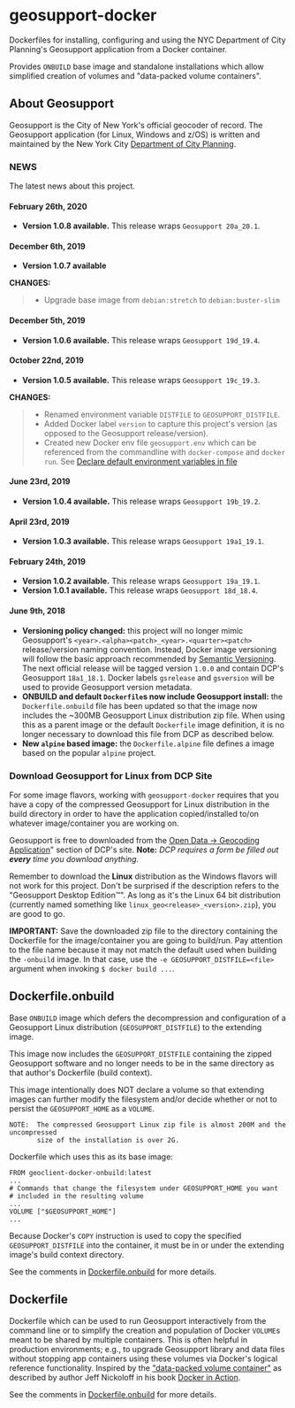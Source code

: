 # geosupport-docker

Dockerfiles for installing, configuring and using the NYC Department of City Planning's Geosupport application from a Docker container.

Provides `ONBUILD` base image and standalone installations which allow simplified creation of volumes and "data-packed volume containers".

## About Geosupport

Geosupport is the City of New York's official geocoder of record. The Geosupport application (for Linux, Windows and z/OS) is written and maintained by the New York City [Department of City Planning](http://www1.nyc.gov/site/planning/index.page).

### NEWS

The latest news about this project.

#### February 26th, 2020
* **Version 1.0.8 available.** This release wraps `Geosupport 20a_20.1`.

#### December 6th, 2019
* **Version 1.0.7 available**

**CHANGES:**

> * Upgrade base image from `debian:stretch` to `debian:buster-slim`

#### December 5th, 2019
* **Version 1.0.6 available.** This release wraps `Geosupport 19d_19.4`.

#### October 22nd, 2019
* **Version 1.0.5 available.** This release wraps `Geosupport 19c_19.3`.

**CHANGES:**

> * Renamed environment variable `DISTFILE` to `GEOSUPPORT_DISTFILE`.
> * Added Docker label `version` to capture this project's version (as opposed to the Geosupport release/version).
> * Created new Docker env file `geosupport.env` which can be referenced from the commandline with `docker-compose` and `docker run`. See [Declare default environment variables in file](https://docs.docker.com/compose/env-file/)

#### June 23rd, 2019
* **Version 1.0.4 available.** This release wraps `Geosupport 19b_19.2`.

#### April 23rd, 2019
* **Version 1.0.3 available.** This release wraps `Geosupport 19a1_19.1`.

#### February 24th, 2019
* **Version 1.0.2 available.** This release wraps `Geosupport 19a_19.1`.
* **Version 1.0.1 available.** This release wraps `Geosupport 18d_18.4`.

#### June 9th, 2018

* **Versioning policy changed:** this project will no longer mimic Geosupport's `<year>.<alpha><patch>_<year>.<quarter><patch>` release/version naming convention. Instead, Docker image versioning will follow the basic approach recommended by [Semantic Versioning](https://semver.org/). The next official release will be tagged version `1.0.0` and contain DCP's Geosupport `18a1_18.1`. Docker labels `gsrelease` and `gsversion` will be used to provide Geosupport version metadata.
* **ONBUILD and default `Dockerfile`s now include Geosupport install:** the `Dockerfile.onbuild` file has been updated so that the image now includes the ~300MB Geosupport Linux distribution zip file. When using this as a parent image or the default `Dockerfile` image definition, it is no longer necessary to download this file from DCP as described below.
* **New `alpine` based image:** the `Dockerfile.alpine` file defines a image based on the popular `alpine` project.

### Download Geosupport for Linux from DCP Site

For some image flavors, working with `geosupport-docker` requires that you have a copy of the compressed Geosupport for Linux distribution in the build directory in order to have the application copied/installed to/on whatever image/container you are working on.

Geosupport is free to downloaded from the [Open Data -> Geocoding Application](http://www1.nyc.gov/site/planning/data-maps/open-data.page#geocoding_application)" section of DCP's site. **Note:** *DCP requires a form be filled out **every** time you download anything.*

Remember to download the **Linux** distribution as the Windows flavors will not work for this project. Don't be surprised if the description refers to the "Geosupport Desktop Edition&trade;". As long as it's the Linux 64 bit distribution (currently named something like `linux_geo<release>_<version>.zip`), you are good to go.

**IMPORTANT:** Save the downloaded zip file to the directory containing the Dockerfile for the image/container you are going to build/run. Pay attention to the file name because it may not match the default used when building the `-onbuild` image. In that case, use the `-e GEOSUPPORT_DISTFILE=<file>` argument when invoking `$ docker build ...`.

## Dockerfile.onbuild

Base `ONBUILD` image which defers the decompression and configuration of a Geosupport Linux distribution (`GEOSUPPORT_DISTFILE`) to the extending image.

This image now includes the `GEOSUPPORT_DISTFILE` containing the zipped Geosupport software and no longer needs to be in the same directory as that author's Dockerfile (build context).

This image intentionally does NOT declare a volume so that extending images can further modify the filesystem and/or decide whether or not to persist the `GEOSUPPORT_HOME` as a `VOLUME`.

    NOTE:  The compressed Geosupport Linux zip file is almost 200M and the uncompressed
           size of the installation is over 2G.

Dockerfile which uses this as its base image:

    FROM geoclient-docker-onbuild:latest
    ...
    # Commands that change the filesystem under GEOSUPPORT_HOME you want
    # included in the resulting volume
    ...
    VOLUME ["$GEOSUPPORT_HOME"]
    ...

Because Docker's `COPY` instruction is used to copy the specified `GEOSUPPORT_DISTFILE` into the container, it must be in or under the extending image's build context directory.

See the comments in [Dockerfile.onbuild](https://github.com/mlipper/geosupport-docker/blob/master/Dockerfile.onbuild) for more details.

## Dockerfile

Dockerfile which can be used to run Geosupport interactively from the command line or to simplify the creation and population of Docker `VOLUME`s meant to be shared by multiple containers. This is often helpful in production environments; e.g., to upgrade Geosupport library and data files without stopping app containers using these volumes via Docker's logical reference functionality. Inspired by the ["data-packed volume container"](https://medium.com/on-docker/data-packed-volume-containers-distribute-configuration-c23ff80) as described by author Jeff Nickoloff in his book [Docker in Action](https://www.manning.com/books/docker-in-action).

See the comments in [Dockerfile.onbuild](https://github.com/mlipper/geosupport-docker/blob/master/Dockerfile) for more details.
